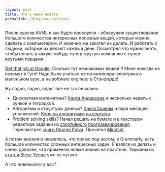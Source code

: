 ```yaml
---
layout: post
title: Что у меня нового
permalink: /blog/new-horizons
---
```

После курсов AI/ML я как будто проснулся - обнаружил существование большого количества интересных полезных вещей, которые можно сделать с компьютером. И конечно же захотел их делать. И работать с людьми, которые их делают каждый день. Посмотрел что нужно знать, чтобы попать в какую-нибудь супер-крутую компанию с супер-крутыми перцами.

[Get that job at Google](http://steve-yegge.blogspot.com/2008/03/get-that-job-at-google.html). Сколько тут незнакомых вещей!!! Меня никогда не возьмут в Гугл! Надо было учиться не на инженера-электрика в маленьком вузе, а на software engineer в Стэнфорде!

Ну ладно, ладно, вдруг все не так печально.
<!--more-->

* Дискретная математика? [Книга Андерсена](http://www.amazon.com/Course-Discrete-Mathematics-Springer-Undergraduate/dp/1852332360) и несколько недель с ручкой и тетрадкой.
* Алгоритмы и структуры данных? [Книга Скиены](http://www.amazon.com/Algorithm-Design-Manual-Steven-Skiena/dp/1849967202) и пара месяцев упражнений. [Курс по алгоритмам на coursera](https://class.coursera.org/algo/class).
* Problem solving skills? Начал решать на бумаге и в текстовом редакторе задачки из [спортивного](http://code.google.com/codejam/) [программирования](http://codeforces.ru/). Пересмотрел [книги George Polya](http://www.amazon.com/s/ref=nb_sb_noss_1?url=search-alias%3Dstripbooks&field-keywords=George+Polya). Прочитал [Mindset](http://www.amazon.com/Mindset-The-New-Psychology-Success/dp/0345472322).

А потом внезапно оказалось, что прямо под носом, в Grammarly, есть большое количество сложных интересных задач. Я взялся их делать и очень доволен, что применяю новые знания на практике. Термины из [статьи Steve Yegge](http://steve-yegge.blogspot.com/2008/03/get-that-job-at-google.html) уже не пугают.

А что новенького у вас?